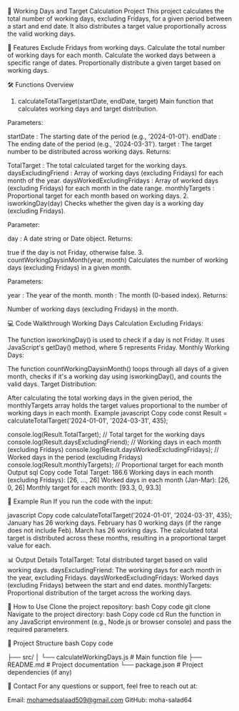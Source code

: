 📅 Working Days and Target Calculation Project
This project calculates the total number of working days, excluding Fridays, for a given period between a start and end date. It also distributes a target value proportionally across the valid working days.

📌 Features
Exclude Fridays from working days.
Calculate the total number of working days for each month.
Calculate the worked days between a specific range of dates.
Proportionally distribute a given target based on working days.


🛠️ Functions Overview
1. calculateTotalTarget(startDate, endDate, target)
Main function that calculates working days and target distribution.

Parameters:

startDate : The starting date of the period (e.g., '2024-01-01').
endDate : The ending date of the period (e.g., '2024-03-31').
target : The target number to be distributed across working days.
Returns:

TotalTarget : The total calculated target for the working days.
daysExcludingFriend : Array of working days (excluding Fridays) for each month of the year.
daysWorkedExcludingFridays : Array of worked days (excluding Fridays) for each month in the date range.
monthlyTargets : Proportional target for each month based on working days.
2. isworkingDay(day)
Checks whether the given day is a working day (excluding Fridays).

Parameter:

day : A date string or Date object.
Returns:

true if the day is not Friday, otherwise false.
3. countWorkingDaysinMonth(year, month)
Calculates the number of working days (excluding Fridays) in a given month.

Parameters:

year : The year of the month.
month : The month (0-based index).
Returns:

Number of working days (excluding Fridays) in the month.

💻 Code Walkthrough
Working Days Calculation
Excluding Fridays:

The function isworkingDay() is used to check if a day is not Friday. It uses JavaScript's getDay() method, where 5 represents Friday.
Monthly Working Days:

The function countWorkingDaysinMonth() loops through all days of a given month, checks if it's a working day using isworkingDay(), and counts the valid days.
Target Distribution:

After calculating the total working days in the given period, the monthlyTargets array holds the target values proportional to the number of working days in each month.
Example
javascript
Copy code
const Result = calculateTotalTarget('2024-01-01', '2024-03-31', 435);

console.log(Result.TotalTarget);                // Total target for the working days
console.log(Result.daysExcludingFriend);        // Working days in each month (excluding Fridays)
console.log(Result.daysWorkedExcludingFridays); // Worked days in the period (excluding Fridays)
console.log(Result.monthlyTargets);             // Proportional target for each month
Output
sql
Copy code
Total Target: 186.6
Working days in each month (excluding Fridays): [26, ..., 26]
Worked days in each month (Jan-Mar): [26, 0, 26]
Monthly target for each month: [93.3, 0, 93.3]

📝 Example Run
If you run the code with the input:

javascript
Copy code
calculateTotalTarget('2024-01-01', '2024-03-31', 435);
January has 26 working days.
February has 0 working days (if the range does not include Feb).
March has 26 working days.
The calculated total target is distributed across these months, resulting in a proportional target value for each.

📊 Output Details
TotalTarget: Total distributed target based on valid working days.
daysExcludingFriend: The working days for each month in the year, excluding Fridays.
daysWorkedExcludingFridays: Worked days (excluding Fridays) between the start and end dates.
monthlyTargets: Proportional distribution of the target across the working days.

🚀 How to Use
Clone the project repository:
bash
Copy code
git clone <your-repo-url>
Navigate to the project directory:
bash
Copy code
cd <project-directory>
Run the function in any JavaScript environment (e.g., Node.js or browser console) and pass the required parameters.

📂 Project Structure
bash
Copy code

├── src/
│   └── calculateWorkingDays.js   # Main function file
├── README.md                     # Project documentation
└── package.json                  # Project dependencies (if any)

📧 Contact
For any questions or support, feel free to reach out at:

Email: mohamedsalaad509@gmail.com
GitHub: moha-salad64
